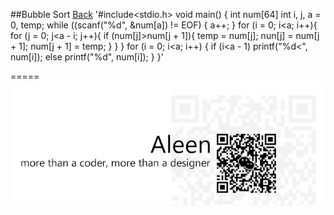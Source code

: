 ##Bubble Sort [Back](./../Sort.md)
'#include<stdio.h>
void main()
{
	int num[64]
		int i, j, a = 0, temp;
	while ((scanf("%d", &num[a]) != EOF)
	{
		a++;
	}
	for (i = 0; i<a; i++){
		for (j = 0; j<a - i; j++){
			if (num[j]>num[j + 1]){
				temp = num[j];
				nun[j] = num[j + 1];
				num[j + 1] = temp;
			}
		}
	}
	for (i = 0; i<a; i++) {
		if (i<a - 1)
			printf("%d<", num[i]);
		else
			printf("%d", num[i]);
	}
}'

=====
<a href="http://aleen42.github.io/" target="_blank" ><img src="./../../../pic/tail.gif"></a>
